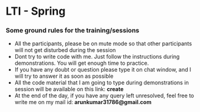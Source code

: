 # LTI - Spring

### Some ground rules for the training/sessions
<ul>
	<li>All the participants, please be on mute mode so that other participants will not get disturbed during the session</li>
	<li>Dont try to write code with me. Just follow the instructions during demonstrations. You will get enough time to practice.</li>
	<li>If you have any doubt or question please type it on chat window, and I will try to answer it as soon as possible</li>
	<li>All the code material that I am going to type during demonstrations in session will be available on this link: <b>create</b></li>
	<li>At the end of the day, if you have any query left unresolved, feel free to write me on my mail id: <b>arunkumar31786@gmail.com</b></li>
</ul>

